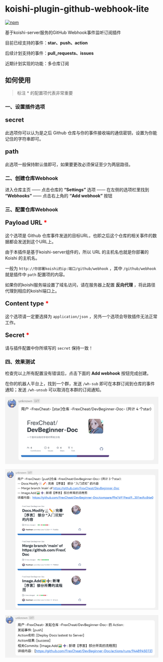 # koishi-plugin-github-webhook-lite

[![npm](https://img.shields.io/npm/v/koishi-plugin-github-webhook-lite?style=flat-square)](https://www.npmjs.com/package/koishi-plugin-github-webhook-lite)

基于koishi-server服务的GitHub Webhook事件监听订阅插件

目前已经支持的事件：**star、push、action**

后续计划支持的事件：**pull_requests、issues**

近期计划实现的功能：多仓库订阅

## 如何使用

>标注 * 的配置项代表非常重要

### 一、设置插件选项

<p style="font-size: 20px; font-weight: bold">secret</p>

此选项你可以认为是之后 Github 仓库与你的事件接收端的通信密钥，设置为你能记住的字符串即可。

<p style="font-size: 20px; font-weight: bold">path</p>

此选项一般保持默认值即可，如果要更改必须保证至少为两层路径。

### 二、创建仓库Webhook

进入仓库主页 —— 点击仓库的 **“Settings”** 选项 —— 在左侧的选项栏里找到 **“Webhooks”** —— 点击右上角的 **“Add webhook”** 按钮

### 三、配置仓库Webhook

<p style="font-size: 20px; font-weight: bold">Payload URL<span style="color:#ff0000"> *</span></p>

这个选项是 Github 仓库事件发送的目标URL，也即之后这个仓库的相关事件的数据都会发送到这个URL上。

由于本插件是基于koishi-server组件的，所以 URL 的主机名也就是你部署的 Koishi 的主机名。

一般为 `http://你部署koishi的ip:端口/github/webhook` ，其中 `/github/webhook` 就是插件中 `path` 配置项的内容。

如果你的koishi服务端设置了域名访问，请在服务器上配置 **反向代理** ，将此路径代理到相应的koishi端口上。

<p style="font-size: 20px; font-weight: bold">Content type<span style="color:#ff0000"> *</span></p>

这个选项请一定要选择为 `application/json` ，另外一个选项会导致插件无法正常工作。

<p style="font-size: 20px; font-weight: bold">Secret<span style="color:#ff0000"> *</span></p>

请与插件配置中你所填写的 `secret` 保持一致！

### 四、效果测试

检查完以上所有配置没有错误后，点击下面的 **Add webhook** 按钮完成创建。

在你的机器人平台上，找到一个群，发送 `/wh-sub` 即可在本群订阅到仓库的事件通知；发送 `/wh-unsub` 可以取消在本群的订阅通知。

![star](https://raw.githubusercontent.com/FrexCheat/koishi-plugin-github-webhook-lite/master/img/star.png)

![push](https://raw.githubusercontent.com/FrexCheat/koishi-plugin-github-webhook-lite/master/img/push.png)

![action](https://raw.githubusercontent.com/FrexCheat/koishi-plugin-github-webhook-lite/master/img/action.png)
